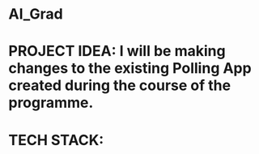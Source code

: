 # AI_Grad
# PROJECT IDEA: I will be making changes to the existing Polling App created during the course of the programme.
# TECH STACK: 
